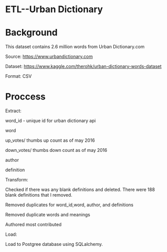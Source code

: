 # ETL--Urban Dictionary

# Background

This dataset contains 2.6 million words from Urban Dictionary.com

Source: https://www.urbandictionary.com

Dataset: https://www.kaggle.com/therohk/urban-dictionary-words-dataset

Format: CSV


# Proccess

Extract:

word_id - unique id for urban dictionary api

word

up_votes/ thumbs up count as of may 2016

down_votes/ thumbs down count as of may 2016

author

definition


Transform:

Checked if there was any blank definitions and deleted. There were 188 blank definitions that I removed.

Removed duplicates for word_id,word, author, and definitions

Removed duplicate words and meanings

Authored most contributed


Load:

Load to Postgree database using SQLalchemy.



